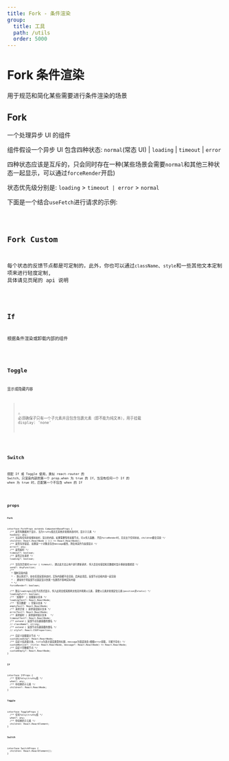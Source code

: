 ```yaml
---
title: Fork - 条件渲染
group:
  title: 工具
  path: /utils
  order: 5000
---
```


# Fork 条件渲染

用于规范和简化某些需要进行条件渲染的场景

## Fork

一个处理异步 UI 的组件

组件假设一个异步 UI 包含四种状态: `normal`(常态 UI) | `loading` | `timeout` | `error`

四种状态应该是互斥的，只会同时存在一种(某些场景会需要`normal`和其他三种状态一起显示，可以通过`forceRender`开启)

状态优先级分别是: `loading` > `timeout | error` > `normal`

下面是一个结合`useFetch`进行请求的示例:

<code src="./fork-demo.tsx" />

## Fork Custom

每个状态的反馈节点都是可定制的，此外，你也可以通过`className`、`style`和一些其他文本定制项来进行轻度定制, 具体请见页尾的 api 说明

<code src="./fork-custom-demo.tsx" />

## If

根据条件渲染或卸载内部的组件

<code src="./fork-demo-if.tsx" />

## Toggle

显示或隐藏内容

> ⚠ 必须确保子只有一个子元素并且包含包裹元素（即不能为纯文本），用于挂载 display: 'none'

<code src="./fork-demo-toggle.tsx" />

## Switch

搭配 If 或 Toggle 使用，类似 react-router 的 Switch，只渲染内部的第一个 prop.when 为 true 的 If，当没有任何一个 If 的 when 为 true 时，匹配第一个不包含 when 的 If

<code src="./fork-demo-switch.tsx" />

## props

**`Fork`**

```tsx | pure
interface ForkProps extends ComponentBaseProps {
  /** 是否有数据用于显示, 当为truthy值且无其他非常规状态时时，显示子元素 */
  hasData: any;
  /** 当没有任何非常规状态时，显示的内容，如果需要惰性加载节点，可以传入函数, 开启forceRender时，无论出于任何状态，children都会渲染 */
  children: React.ReactNode | (() => React.ReactNode);
  /** 是否包含错误, 如果是一个对象且包含message属性，则会用其作为反馈显示 */
  error?: any;
  /** 是否超时 */
  timeout?: boolean;
  /** 是否正在请求 */
  loading?: boolean;

  /** 当包含异常时(error | timeout), 通过此方法让用户进行更新请求, 传入后会在错误和无数据时显示重新加载按钮 */
  send?: AnyFunction;
  /**
   * 强制渲染内容
   * - 默认情况下，处在任意反馈状态时，实际内容都不会渲染，启用此项后，反馈节点会和内容一起渲染
   * - 通常用于将反馈节点固定显示到某一位置而不影响实际内容
   * */
  forceRender?: boolean;

  /** 默认loading以占位节点形式显示，传入此项会使其脱离文档流并填满父元素, 需要父元素非常规定位元素(position非static) */
  loadingFull?: boolean;
  /** '加载中' | 加载提示文本 */
  loadingText?: React.ReactNode;
  /** '暂无数据' | 空提示文本 */
  emptyText?: React.ReactNode;
  /** 请求异常 | 请求错误提示文本 */
  errorText?: React.ReactNode;
  /** 请求超时 | 请求超时提示文本   */
  timeoutText?: React.ReactNode;
  /** extend | 反馈节点包裹容器的类名 */
  // className?: string;
  /** extend | 反馈节点包裹容器的类名 */
  // style?: React.CSSProperties;

  /** 自定义加载提示节点 */
  customLoading?: React.ReactNode;
  /** 自定义信息提示条, title为表示错误类型的标题，message为错误消息(根据error获取, 可能不存在) */
  customNotice?: (title: React.ReactNode, message?: React.ReactNode) => React.ReactNode;
  /** 自定义空数据节点 */
  customEmpty?: React.ReactNode;
}
```

**`If`**

```tsx | pure
interface IfProps {
  /** 任何falsy\truthy值 */
  when?: any;
  /** 待切换的子元素 */
  children?: React.ReactNode;
}
```

**`Toggle`**

```tsx | pure
interface ToggleProps {
  /** 任何falsy\truthy值 */
  when?: any;
  /** 待切换的子元素 */
  children: React.ReactElement;
}
```

**`Switch`**

```tsx | pure
interface SwitchProps {
  children: React.ReactElement[];
}
```
